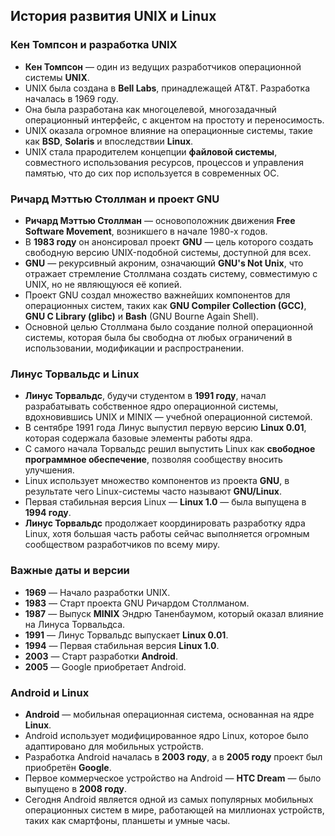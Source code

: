 ## История развития UNIX и Linux

### Кен Томпсон и разработка UNIX
- **Кен Томпсон** — один из ведущих разработчиков операционной системы **UNIX**.
- UNIX была создана в **Bell Labs**, принадлежащей AT&T. Разработка началась в 1969 году.
- Она была разработана как многоцелевой, многозадачный операционный интерфейс, с акцентом на простоту и переносимость.
- UNIX оказала огромное влияние на операционные системы, такие как **BSD**, **Solaris** и впоследствии **Linux**.
- UNIX стала прародителем концепции **файловой системы**, совместного использования ресурсов, процессов и управления памятью, что до сих пор используется в современных ОС.

### Ричард Мэттью Столлман и проект GNU
- **Ричард Мэттью Столлман** — основоположник движения **Free Software Movement**, возникшего в начале 1980-х годов.
- В **1983 году** он анонсировал проект **GNU** — цель которого создать свободную версию UNIX-подобной системы, доступной для всех.
- **GNU** — рекурсивный акроним, означающий **GNU's Not Unix**, что отражает стремление Столлмана создать систему, совместимую с UNIX, но не являющуюся её копией.
- Проект GNU создал множество важнейших компонентов для операционных систем, таких как **GNU Compiler Collection (GCC)**, **GNU C Library (glibc)** и **Bash** (GNU Bourne Again Shell).
- Основной целью Столлмана было создание полной операционной системы, которая была бы свободна от любых ограничений в использовании, модификации и распространении.

### Линус Торвальдс и Linux
- **Линус Торвальдс**, будучи студентом в **1991 году**, начал разрабатывать собственное ядро операционной системы, вдохновившись UNIX и MINIX — учебной операционной системой.
- В сентябре 1991 года Линус выпустил первую версию **Linux 0.01**, которая содержала базовые элементы работы ядра.
- С самого начала Торвальдс решил выпустить Linux как **свободное программное обеспечение**, позволяя сообществу вносить улучшения.
- Linux использует множество компонентов из проекта **GNU**, в результате чего Linux-системы часто называют **GNU/Linux**.
- Первая стабильная версия Linux — **Linux 1.0** — была выпущена в **1994 году**.
- **Линус Торвальдс** продолжает координировать разработку ядра Linux, хотя большая часть работы сейчас выполняется огромным сообществом разработчиков по всему миру.

### Важные даты и версии
- **1969** — Начало разработки UNIX.
- **1983** — Старт проекта GNU Ричардом Столлманом.
- **1987** — Выпуск **MINIX** Эндрю Таненбаумом, который оказал влияние на Линуса Торвальдса.
- **1991** — Линус Торвальдс выпускает **Linux 0.01**.
- **1994** — Первая стабильная версия **Linux 1.0**.
- **2003** — Старт разработки **Android**.
- **2005** — Google приобретает Android.

### Android и Linux
- **Android** — мобильная операционная система, основанная на ядре **Linux**.
- Android использует модифицированное ядро Linux, которое было адаптировано для мобильных устройств.
- Разработка Android началась в **2003 году**, а в **2005 году** проект был приобретён **Google**.
- Первое коммерческое устройство на Android — **HTC Dream** — было выпущено в **2008 году**.
- Сегодня Android является одной из самых популярных мобильных операционных систем в мире, работающей на миллионах устройств, таких как смартфоны, планшеты и умные часы.